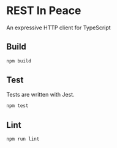 # REST In Peace

An expressive HTTP client for TypeScript

## Build

```bash
npm build
```

## Test

Tests are written with Jest.

```bash
npm test
```

## Lint

```bash
npm run lint
```